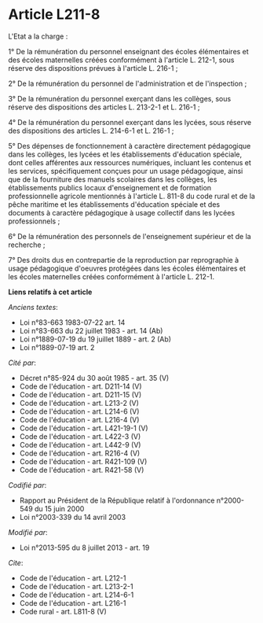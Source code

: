 # Article L211-8

L'Etat a la charge : 

1° De la rémunération du personnel enseignant des écoles élémentaires et des écoles maternelles créées conformément à
l'article L. 212-1, sous réserve des dispositions prévues à l'article L. 216-1 ; 

2° De la rémunération du personnel de l'administration et de l'inspection ; 

3° De la rémunération du personnel exerçant dans les collèges, sous réserve des dispositions des articles L. 213-2-1 et L.
216-1 ; 

4° De la rémunération du personnel exerçant dans les lycées, sous réserve des dispositions des articles L. 214-6-1 et L.
216-1 ; 

5° Des dépenses de fonctionnement à caractère directement pédagogique dans les collèges, les lycées et les établissements
d'éducation spéciale, dont celles afférentes aux ressources numériques, incluant les contenus et les services, spécifiquement
conçues pour un usage pédagogique, ainsi que de la fourniture des manuels scolaires dans les collèges, les établissements
publics locaux d'enseignement et de formation professionnelle agricole mentionnés à l'article L. 811-8 du code rural et de la
pêche maritime et les établissements d'éducation spéciale et des documents à caractère pédagogique à usage collectif dans les
lycées professionnels ; 

6° De la rémunération des personnels de l'enseignement supérieur et de la recherche ; 

7° Des droits dus en contrepartie de la reproduction par reprographie à usage pédagogique d'oeuvres protégées dans les écoles
élémentaires et les écoles maternelles créées conformément à l'article L. 212-1.

**Liens relatifs à cet article**

_Anciens textes_:

  - Loi n°83-663 1983-07-22 art. 14
  - Loi n°83-663 du 22 juillet 1983 - art. 14 (Ab)
  - Loi n°1889-07-19 du 19 juillet 1889 - art. 2 (Ab)
  - Loi n°1889-07-19 art. 2

_Cité par_:

  - Décret n°85-924 du 30 août 1985 - art. 35 (V)
  - Code de l'éducation - art. D211-14 (V)
  - Code de l'éducation - art. D211-15 (V)
  - Code de l'éducation - art. L213-2 (V)
  - Code de l'éducation - art. L214-6 (V)
  - Code de l'éducation - art. L216-4 (V)
  - Code de l'éducation - art. L421-19-1 (V)
  - Code de l'éducation - art. L422-3 (V)
  - Code de l'éducation - art. L442-9 (V)
  - Code de l'éducation - art. R216-4 (V)
  - Code de l'éducation - art. R421-109 (V)
  - Code de l'éducation - art. R421-58 (V)

_Codifié par_:

  - Rapport au Président de la République relatif à l'ordonnance n°2000-549 du 15 juin 2000
  - Loi n°2003-339 du 14 avril 2003

_Modifié par_:

  - Loi n°2013-595 du 8 juillet 2013 - art. 19

_Cite_:

  - Code de l'éducation - art. L212-1
  - Code de l'éducation - art. L213-2-1
  - Code de l'éducation - art. L214-6-1
  - Code de l'éducation - art. L216-1
  - Code rural - art. L811-8 (V)
